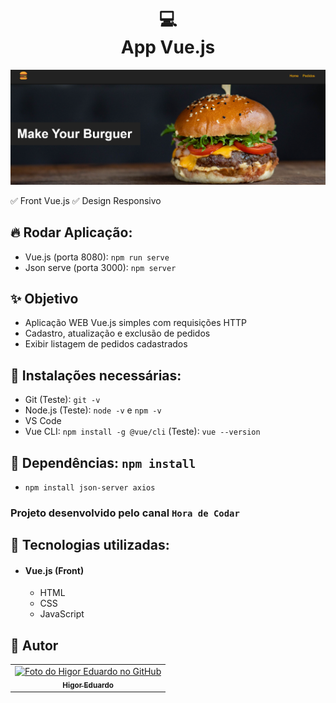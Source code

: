 <h1 align="center">
  💻<br>App Vue.js
</h1>
<img src="./public/images/cover.png" alt="Cover projeto" />

✅ Front Vue.js
✅ Design Responsivo

## 🔥 Rodar Aplicação:
- Vue.js (porta 8080): `npm run serve`
- Json serve (porta 3000): `npm server`

## ✨ Objetivo
- Aplicação WEB Vue.js simples com requisições HTTP
- Cadastro, atualização e exclusão de pedidos
- Exibir listagem de pedidos cadastrados


## 😬 Instalações necessárias:
- Git (Teste): `git -v`
- Node.js (Teste): `node -v` e `npm -v`
- VS Code
- Vue CLI: `npm install -g @vue/cli` (Teste): `vue --version`

## 👶 Dependências: `npm install`
- `npm install json-server axios`

### Projeto desenvolvido pelo canal `Hora de Codar`

## 💼 Tecnologias utilizadas:

- #### Vue.js (Front)
  - HTML
  - CSS
  - JavaScript

<h2>🦄 Autor</h2>

<table>
  <tr>
    <td align="center">
      <a href="https://github.com/bhigoreduardo">
        <img src="https://avatars.githubusercontent.com/u/96431991?v=4" width="100px;" alt="Foto do Higor Eduardo no GitHub"/><br>
        <sub>
          <b>Higor Eduardo</b>
        </sub>
      </a>
    </td>
  </tr>
</table>
